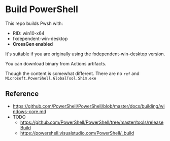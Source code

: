 # Build PowerShell

This repo builds Pwsh with:

* RID: win10-x64
* fxdependent-win-desktop
* **CrossGen enabled**

It's suitable if you are originally using the fxdependent-win-desktop version.

You can download binary from Actions artifacts.

Though the content is somewhat different. There are no `ref` and `Microsoft.PowerShell.GlobalTool.Shim.exe`

## Reference

* https://github.com/PowerShell/PowerShell/blob/master/docs/building/windows-core.md
* TODO
  * https://github.com/PowerShell/PowerShell/tree/master/tools/releaseBuild
  * https://powershell.visualstudio.com/PowerShell/_build
